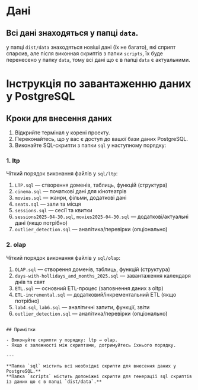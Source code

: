 # Дані

## Всі дані знаходяться у папці `data`.
у папці `dist/data` знаходяться новіші дані (їх не багато), які сприпт спарсив, але після виконная скриптів з папки `scripts`, їх буде перенесено у папку `data`, тому всі дані що є в папці `data` є актуальними.

# Інструкція по завантаженню даних у PostgreSQL

## Кроки для внесення даних

1. Відкрийте термінал у корені проекту.
2. Переконайтесь, що у вас є доступ до вашої бази даних PostgreSQL.
3. Виконайте SQL-скрипти з папки `sql` у наступному порядку:

### 1. ltp

Чіткий порядок виконання файлів у `sql/ltp`:

1. `LTP.sql` — створення доменів, таблиць, функцій (структура)
2. `cinema.sql` — початкові дані для кінотеатрів
3. `movies.sql` — жанри, фільми, додаткові дані
4. `seats.sql` — зали та місця
5. `sessions.sql` — сесії та квитки
6. `sessions2025-04-30.sql`, `movies2025-04-30.sql` — додаткові/актуальні дані (якщо потрібно)
7. `outlier_detection.sql` — аналітика/перевірки (опціонально)

### 2. olap

Чіткий порядок виконання файлів у `sql/olap`:

1. `OLAP.sql` — створення доменів, таблиць, функцій (структура)
2. `days-with-hollidays_and_months_2025.sql` — завантаження календаря днів та свят
3. `ETL.sql` — основний ETL-процес (заповнення даних з oltp)
4. `ETL-incremental.sql` — додатковий/інкрементальний ETL (якщо потрібно)
5. `lab4.sql`, `lab6.sql` — аналітичні запити, функції, звіти
6. `outlier_detection.sql` — аналітика/перевірки (опціонально)

```

## Примітки

- Виконуйте скрипти у порядку: ltp → olap.
- Якщо є залежності між скриптами, дотримуйтесь їхнього порядку.

---

**Папка `sql` містить всі необхідні скрипти для внесення даних у PostgreSQL.**
**Папка `scripts` містить допоміжні скрипти для генерації sql скриптів із даних що є в папці `dist/data`.**
```
